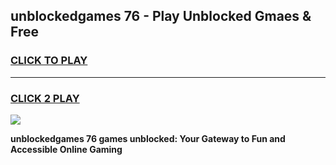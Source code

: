 
## unblockedgames 76 - Play Unblocked Gmaes & Free
<h3>
<a href="https://news.freeplayer.one?title=unblockedgames_76&ref=16F">CLICK TO PLAY</a></h3>
<hr>

<h3>
<a href="https://news.freeplayer.one?title=unblockedgames_76&ref=16F">CLICK 2 PLAY</a>
  
</h3>

<a href="https://news.freeplayer.one?title=unblockedgames_76&ref=16F/"><img src="https://clearcache.store/games.png"></a>


**unblockedgames 76 games unblocked: Your Gateway to Fun and Accessible Online Gaming**
